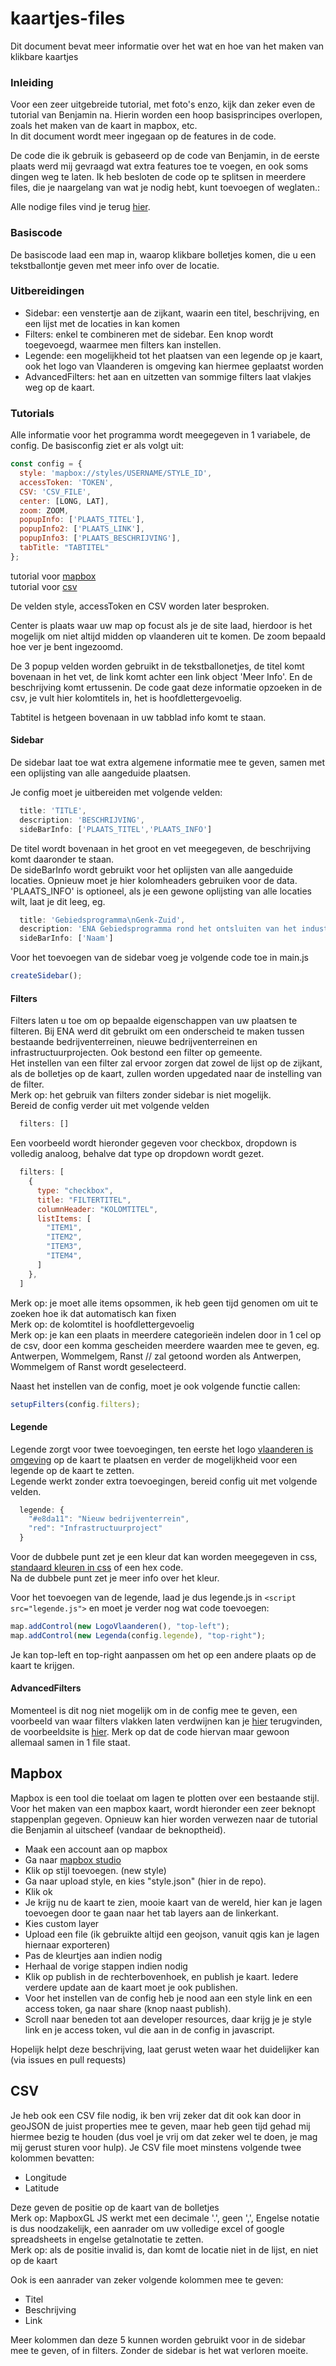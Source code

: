# kaartjes-files
Dit document bevat meer informatie over het wat en hoe van het maken van klikbare kaartjes

### Inleiding
Voor een zeer uitgebreide tutorial, met foto's enzo, kijk dan zeker even de tutorial van Benjamin na. Hierin worden een hoop basisprincipes overlopen, zoals het maken van de kaart in mapbox, etc.  
In dit document wordt meer ingegaan op de features in de code.

De code die ik gebruik is gebaseerd op de code van Benjamin, in de eerste plaats werd mij gevraagd wat extra features toe te voegen, en ook soms dingen weg te laten. Ik heb besloten de code op te splitsen in meerdere files, die je naargelang van wat je nodig hebt, kunt toevoegen of weglaten.:

Alle nodige files vind je terug [hier](https://github.com/wannes-vlaanderen/kaartjes-files).

### Basiscode
De basiscode laad een map in, waarop klikbare bolletjes komen, die u een tekstballontje geven met meer info over de locatie.

### Uitbereidingen
- Sidebar: een venstertje aan de zijkant, waarin een titel, beschrijving, en een lijst met de locaties in kan komen
- Filters: enkel te combineren met de sidebar. Een knop wordt toegevoegd, waarmee men filters kan instellen.
- Legende: een mogelijkheid tot het plaatsen van een legende op je kaart, ook het logo van Vlaanderen is omgeving kan hiermee geplaatst worden
- AdvancedFilters: het aan en uitzetten van sommige filters laat vlakjes weg op de kaart.

### Tutorials
Alle informatie voor het programma wordt meegegeven in 1 variabele, de config. De basisconfig ziet er als volgt uit:
```js
const config = {
  style: 'mapbox://styles/USERNAME/STYLE_ID',
  accessToken: 'TOKEN',
  CSV: 'CSV_FILE',
  center: [LONG, LAT],
  zoom: ZOOM,
  popupInfo: ['PLAATS_TITEL'],
  popupInfo2: ['PLAATS_LINK'],
  popupInfo3: ['PLAATS_BESCHRIJVING'],
  tabTitle: "TABTITEL"
};
```
tutorial voor [mapbox](#mapbox)  
tutorial voor [csv](#csv)

De velden style, accessToken en CSV worden later besproken. 

Center is plaats waar uw map op focust als je de site laad, hierdoor is het mogelijk om niet altijd midden op vlaanderen uit te komen. De zoom bepaald hoe ver je bent ingezoomd.

De 3 popup velden worden gebruikt in de tekstballonetjes, de titel komt bovenaan in het vet, de link komt achter een link object 'Meer Info'. En de beschrijving komt ertussenin. De code gaat deze informatie opzoeken in de csv, je vult hier kolomtitels in, het is hoofdlettergevoelig.

Tabtitel is hetgeen bovenaan in uw tabblad info komt te staan.


#### Sidebar
De sidebar laat toe wat extra algemene informatie mee te geven, samen met een oplijsting van alle aangeduide plaatsen.

Je config moet je uitbereiden met volgende velden:
```js
  title: 'TITLE',
  description: 'BESCHRIJVING',
  sideBarInfo: ['PLAATS_TITEL','PLAATS_INFO']
```
De titel wordt bovenaan in het groot en vet meegegeven, de beschrijving komt daaronder te staan.  
De sideBarInfo wordt gebruikt voor het oplijsten van alle aangeduide locaties. Opnieuw moet je hier kolomheaders gebruiken voor de data.
'PLAATS_INFO' is optioneel, als je een gewone oplijsting van alle locaties wilt, laat je dit leeg, eg.
```js
  title: 'Gebiedsprogramma\nGenk-Zuid',
  description: 'ENA Gebiedsprogramma rond het ontsluiten van het industrieterrein Genk-Zuid',
  sideBarInfo: ['Naam']
```
Voor het toevoegen van de sidebar voeg je volgende code toe in main.js
```js
createSidebar();
```

#### Filters
Filters laten u toe om op bepaalde eigenschappen van uw plaatsen te filteren. Bij ENA werd dit gebruikt om een onderscheid te maken tussen bestaande bedrijventerreinen, nieuwe bedrijventerreinen en infrastructuurprojecten. Ook bestond een filter op gemeente.  
Het instellen van een filter zal ervoor zorgen dat zowel de lijst op de zijkant, als de bolletjes op de kaart, zullen worden upgedated naar de instelling van de filter.  
Merk op: het gebruik van filters zonder sidebar is niet mogelijk.  
Bereid de config verder uit met volgende velden
```js
  filters: []
```
Een voorbeeld wordt hieronder gegeven voor checkbox, dropdown is volledig analoog, behalve dat type op dropdown wordt gezet.
```js
  filters: [
    {
      type: "checkbox",
      title: "FILTERTITEL",
      columnHeader: "KOLOMTITEL",
      listItems: [
        "ITEM1",
        "ITEM2",
        "ITEM3",
        "ITEM4",
      ]
    },
  ]
```
Merk op: je moet alle items opsommen, ik heb geen tijd genomen om uit te zoeken hoe ik dat automatisch kan fixen  
Merk op: de kolomtitel is hoofdlettergevoelig  
Merk op: je kan een plaats in meerdere categorieën indelen door in 1 cel op de csv, door een komma gescheiden meerdere waarden mee te geven, eg. Antwerpen, Wommelgem, Ranst // zal getoond worden als Antwerpen, Wommelgem of Ranst wordt geselecteerd.

Naast het instellen van de config, moet je ook volgende functie callen:
```js
setupFilters(config.filters);
```

#### Legende
Legende zorgt voor twee toevoegingen, ten eerste het logo [vlaanderen is omgeving](https://assets.vlaanderen.be/image/upload/widgets/vlaanderen-is-omgeving-logo.svg) op de kaart te plaatsen en verder de mogelijkheid voor een legende op de kaart te zetten.  
Legende werkt zonder extra toevoegingen, bereid config uit met volgende velden.
```js
  legende: {
    "#e8da11": "Nieuw bedrijventerrein",
    "red": "Infrastructuurproject"
  }
```
Voor de dubbele punt zet je een kleur dat kan worden meegegeven in css, [standaard kleuren in css](https://www.w3schools.com/cssref/css_colors.php) of een hex code.  
Na de dubbele punt zet je meer info over het kleur.

Voor het toevoegen van de legende, laad je dus legende.js in `<script src="legende.js">` en moet je verder nog wat code toevoegen:
```js
map.addControl(new LogoVlaanderen(), "top-left");
map.addControl(new Legenda(config.legende), "top-right");
```
Je kan top-left en top-right aanpassen om het op een andere plaats op de kaart te krijgen.

#### AdvancedFilters
Momenteel is dit nog niet mogelijk om in de config mee te geven, een voorbeeld van waar filters vlakken laten verdwijnen kan je [hier](https://github.com/wannes-vlaanderen/strategische-projecten) terugvinden, de voorbeeldsite is [hier](https://wannes-vlaanderen.github.io/strategische-projecten/). Merk op dat de code hiervan maar gewoon allemaal samen in 1 file staat.

## Mapbox
Mapbox is een tool die toelaat om lagen te plotten over een bestaande stijl. Voor het maken van een mapbox kaart, wordt hieronder een zeer beknopt stappenplan gegeven. Opnieuw kan hier worden verwezen naar de tutorial die Benjamin al uitscheef (vandaar de beknoptheid).

- Maak een account aan op mapbox
- Ga naar [mapbox studio](https://studio.mapbox.com/)
- Klik op stijl toevoegen. (new style)
- Ga naar upload style, en kies "style.json" (hier in de repo).
- Klik ok
- Je krijg nu de kaart te zien, mooie kaart van de wereld, hier kan je lagen toevoegen door te gaan naar het tab layers aan de linkerkant.
- Kies custom layer
- Upload een file (ik gebruikte altijd een geojson, vanuit qgis kan je lagen hiernaar exporteren)
- Pas de kleurtjes aan indien nodig
- Herhaal de vorige stappen indien nodig
- Klik op publish in de rechterbovenhoek, en publish je kaart. Iedere verdere update aan de kaart moet je ook publishen.
- Voor het instellen van de config heb je nood aan een style link en een access token, ga naar share (knop naast publish).
- Scroll naar beneden tot aan developer resources, daar krijg je je style link en je access token, vul die aan in de config in javascript.

Hopelijk helpt deze beschrijving, laat gerust weten waar het duidelijker kan (via issues en pull requests)

## CSV
Je heb ook een CSV file nodig, ik ben vrij zeker dat dit ook kan door in geoJSON de juist properties mee te geven, maar heb geen tijd gehad mij hiermee bezig te houden (dus voel je vrij om dat zeker wel te doen, je mag mij gerust sturen voor hulp). Je CSV file moet minstens volgende twee kolommen bevatten:  
- Longitude
- Latitude

Deze geven de positie op de kaart van de bolletjes  
Merk op: MapboxGL JS werkt met een decimale '.', geen ',', Engelse notatie is dus noodzakelijk, een aanrader om uw volledige excel of google spreadsheets in engelse getalnotatie te zetten.  
Merk op: als de positie invalid is, dan komt de locatie niet in de lijst, en niet op de kaart

Ook is een aanrader van zeker volgende kolommen mee te geven:
- Titel
- Beschrijving
- Link

Meer kolommen dan deze 5 kunnen worden gebruikt voor in de sidebar mee te geven, of in filters. Zonder de sidebar is het wat verloren moeite.














